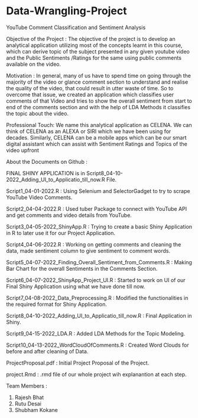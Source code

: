 # Data-Wrangling-Project


YouTube Comment Classification and Sentiment Analysis

Objective of the Project : 
The objective of the project is to develop an analytical application utilizing most of the concepts learnt in this course, which can derive topic of the subject presented in any given youtube video and the Public Sentiments /Ratings for the same using public comments available on the video.

Motivation : 
In general, many of us have to spend time on going through the majority of the video or glance comment section to understand and realise the quality of the video, that could result in utter waste of time. So to overcome that issue, we created an application which classifies user comments of that Video and tries to show the overall sentiment from start to end of the comments section and with the help of LDA Methods it classifies the topic about the video.

Professional Touch:
We name this analytical application as CELENA. We can think of CELENA as an ALEXA or SIRI which we have been using for decades. Similarly, CELENA can be a mobile apps which can be our smart digital assistant which can assist with Sentiment Ratings and Topics of the video upfront

About the Documents on Github :

FINAL SHINY APPLICATION is in Script8_04-10-2022_Adding_UI_to_Applicatio_till_now.R File.

Script1_04-01-2022.R : Using Selenium and SelectorGadget to try to scrape YouTube Video Comments.

Script2_04-04-2022.R : Used tuber Package to connect with YouTube API and get comments and video details from YouTube.

Script3_04-05-2022_ShinyApp.R : Trying to create a basic Shiny Application in R to later use it for our Project Application.

Script4_04-06-2022.R : Working on getting comments and cleaning the data, made sentiment column to give sentiment to comment words.

Script5_04-07-2022_Finding_Overall_Sentiment_from_Comments.R : Making Bar Chart for the overall Sentiments in the Comments Section.

Script6_04-07-2022_ShinyApp_Project_UI.R : Started to work on UI of our Final Shiny Application using what we have done till now.

Script7_04-08-2022_Data_Preprocessing.R : Modified the functionalities in the required format for Shiny Application.

Script8_04-10-2022_Adding_UI_to_Applicatio_till_now.R : Final Application in Shiny.

Script9_04-15-2022_LDA.R : Added LDA Methods for the Topic Modeling.

Script10_04-13-2022_WordCloudOfComments.R : Created Word Clouds for before and after cleaning of Data.

ProjectProposal.pdf : Initial Project Proposal of the Project.

project.Rmd : .rmd file of our whole project wih explanantion at each step.

Team Members :
1) Rajesh Bhat
2) Rutu Desai
3) Shubham Kokane


